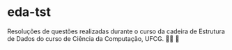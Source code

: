 # eda-tst
Resoluções de questões realizadas durante o curso da cadeira de Estrutura de Dados do curso de Ciência da Computação, UFCG. 👩‍💻 💙
